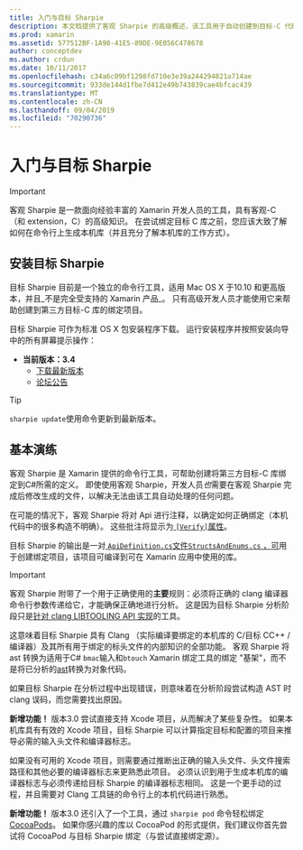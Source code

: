 ```yaml
---
title: 入门与目标 Sharpie
description: 本文档提供了客观 Sharpie 的高级概述，该工具用于自动创建到目标-C 代码C#的绑定。
ms.prod: xamarin
ms.assetid: 577512BF-1A90-41E5-89DE-9E056C478678
author: conceptdev
ms.author: crdun
ms.date: 10/11/2017
ms.openlocfilehash: c34a6c09bf1298fd710e3e39a244294821a714ae
ms.sourcegitcommit: 933de144d1fbe7d412e49b743839cae4bfcac439
ms.translationtype: MT
ms.contentlocale: zh-CN
ms.lasthandoff: 09/04/2019
ms.locfileid: "70290736"
---
```

# <a name="getting-started-with-objective-sharpie"></a>入门与目标 Sharpie

> [!IMPORTANT]
> 客观 Sharpie 是一款面向经验丰富的 Xamarin 开发人员的工具，具有客观-C （和 extension，C）的高级知识。 在尝试绑定目标 C 库之前，您应该大致了解如何在命令行上生成本机库（并且充分了解本机库的工作方式）。

<a name="installing" />

## <a name="installing-objective-sharpie"></a>安装目标 Sharpie

目标 Sharpie 目前是一个独立的命令行工具，适用 Mac OS X 于10.10 和更高版本，并且_不是完全受支持的 Xamarin 产品_。 只有高级开发人员才能使用它来帮助创建到第三方目标-C 库的绑定项目。

目标 Sharpie 可作为标准 OS X 包安装程序下载。
运行安装程序并按照安装向导中的所有屏幕提示操作：

- **当前版本：3.4**
  - [下载最新版本](https://dl.xamarin.com/objective-sharpie/ObjectiveSharpie.pkg)
  - [论坛公告](https://forums.xamarin.com/discussion/104800/objective-sharpie-3-4)

> [!TIP]
> `sharpie update`使用命令更新到最新版本。

## <a name="basic-walkthrough"></a>基本演练

客观 Sharpie 是 Xamarin 提供的命令行工具，可帮助创建将第三方目标-C 库绑定到C#所需的定义。
即使使用客观 Sharpie，开发人员*也*需要在客观 Sharpie 完成后修改生成的文件，以解决无法由该工具自动处理的任何问题。

在可能的情况下，客观 Sharpie 将对 Api 进行注释，以确定如何正确绑定（本机代码中的很多构造不明确）。
这些批注将显示为[ `[Verify]`属性](~/cross-platform/macios/binding/objective-sharpie/platform/verify.md)。

目标 Sharpie 的输出是一对[ `ApiDefinition.cs`文件`StructsAndEnums.cs` ，可](~/cross-platform/macios/binding/objective-sharpie/platform/apidefinitions-structsandenums.md)用于创建绑定项目，该项目可编译到可在 Xamarin 应用中使用的库。

> [!IMPORTANT]
> 客观 Sharpie 附带了一个用于正确使用的**主要**规则：必须将正确的 clang 编译器命令行参数传递给它，才能确保正确地进行分析。 这是因为目标 Sharpie 分析阶段只是[针对 clang LIBTOOLING API 实现](http://clang.llvm.org/docs/LibTooling.html)的工具。

这意味着目标 Sharpie 具有 Clang （实际编译要绑定的本机库的 C/目标 CC++ /编译器）及其所有用于绑定的标头文件的内部知识的全部功能。
客观 Sharpie 将 ast 转换为适用于C# `bmac`输入和`btouch` Xamarin 绑定工具的绑定 "基架"，而不是将已分析的[ast](https://en.wikipedia.org/wiki/Abstract_syntax_tree)转换为对象代码。

如果目标 Sharpie 在分析过程中出现错误，则意味着在分析阶段尝试构造 AST 时 clang 误码，而您需要找出原因。

**新增功能！** 版本3.0 尝试直接支持 Xcode 项目，从而解决了某些复杂性。 如果本机库具有有效的 Xcode 项目，目标 Sharpie 可以计算指定目标和配置的项目来推导必需的输入头文件和编译器标志。

如果没有可用的 Xcode 项目，则需要通过推断出正确的输入头文件、头文件搜索路径和其他必要的编译器标志来更熟悉此项目。 必须认识到用于生成本机库的编译器标志与必须传递给目标 Sharpie 的编译器标志相同。 这是一个更手动的过程，并且需要对 Clang 工具链的命令行上的本机代码进行熟悉。

**新增功能！** 版本3.0 还引入了一个工具，通过 `sharpie pod` 命令轻松绑定 [CocoaPods](https://cocoapods.org)。
如果你感兴趣的库以 CocoaPod 的形式提供，我们建议你首先尝试将 CocoaPod 与目标 Sharpie 绑定（与尝试直接绑定源）。
